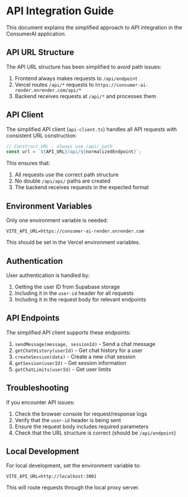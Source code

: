 # API Integration Guide

This document explains the simplified approach to API integration in the ConsumerAI application.

## API URL Structure

The API URL structure has been simplified to avoid path issues:

1. Frontend always makes requests to `/api/endpoint`
2. Vercel routes `/api/*` requests to `https://consumer-ai-render.onrender.com/api/*`
3. Backend receives requests at `/api/*` and processes them

## API Client

The simplified API client (`api-client.ts`) handles all API requests with consistent URL construction:

```typescript
// Construct URL - always use /api/ path
const url = `${API_URL}/api/${normalizedEndpoint}`;
```

This ensures that:
1. All requests use the correct path structure
2. No double `/api/api/` paths are created
3. The backend receives requests in the expected format

## Environment Variables

Only one environment variable is needed:

```
VITE_API_URL=https://consumer-ai-render.onrender.com
```

This should be set in the Vercel environment variables.

## Authentication

User authentication is handled by:

1. Getting the user ID from Supabase storage
2. Including it in the `user-id` header for all requests
3. Including it in the request body for relevant endpoints

## API Endpoints

The simplified API client supports these endpoints:

1. `sendMessage(message, sessionId)` - Send a chat message
2. `getChatHistory(userId)` - Get chat history for a user
3. `createSession(data)` - Create a new chat session
4. `getSession(userId)` - Get session information
5. `getChatLimits(userId)` - Get user limits

## Troubleshooting

If you encounter API issues:

1. Check the browser console for request/response logs
2. Verify that the `user-id` header is being sent
3. Ensure the request body includes required parameters
4. Check that the URL structure is correct (should be `/api/endpoint`)

## Local Development

For local development, set the environment variable to:

```
VITE_API_URL=http://localhost:3001
```

This will route requests through the local proxy server.